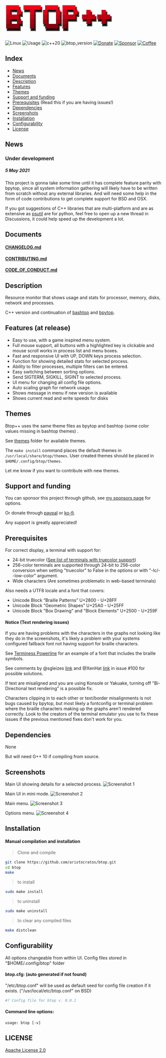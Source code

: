 # ![btop++](Img/logo.png)

![Linux](https://img.shields.io/badge/-Linux-grey?logo=linux)
![Usage](https://img.shields.io/badge/Usage-System%20resource%20monitor-yellow)
![c++20](https://img.shields.io/badge/cpp-c%2B%2B20-green)
![btop_version](https://img.shields.io/github/v/tag/aristocratos/btop?label=version)
[![Donate](https://img.shields.io/badge/-Donate-yellow?logo=paypal)](https://paypal.me/aristocratos)
[![Sponsor](https://img.shields.io/badge/-Sponsor-red?logo=github)](https://github.com/sponsors/aristocratos)
[![Coffee](https://img.shields.io/badge/-Buy%20me%20a%20Coffee-grey?logo=Ko-fi)](https://ko-fi.com/aristocratos)

## Index

* [News](#news)
* [Documents](#documents)
* [Description](#description)
* [Features](#features)
* [Themes](#themes)
* [Support and funding](#support-and-funding)
* [Prerequisites](#prerequisites) (Read this if you are having issues!)
* [Dependencies](#dependencies)
* [Screenshots](#screenshots)
* [Installation](#installation)
* [Configurability](#configurability)
* [License](#license)

## News

### Under development
##### 5 May 2021

This project is gonna take some time until it has complete feature parity with bpytop, since all system information gathering will likely have to be written from scratch without any external libraries.
And will need some help in the form of code contributions to get complete support for BSD and OSX.

If you got suggestions of C++ libraries that are multi-platform and are as extensive as [psutil](https://github.com/giampaolo/psutil) are for python, feel free to open up a new thread in Discussions, it could help speed up the development a lot.

## Documents

#### [CHANGELOG.md](CHANGELOG.md)

#### [CONTRIBUTING.md](CONTRIBUTING.md)

#### [CODE_OF_CONDUCT.md](CODE_OF_CONDUCT.md)

## Description

Resource monitor that shows usage and stats for processor, memory, disks, network and processes.

C++ version and continuation of [bashtop](https://github.com/aristocratos/bashtop) and [bpytop](https://github.com/aristocratos/bpytop).

## Features (at release)

* Easy to use, with a game inspired menu system.
* Full mouse support, all buttons with a highlighted key is clickable and mouse scroll works in process list and menu boxes.
* Fast and responsive UI with UP, DOWN keys process selection.
* Function for showing detailed stats for selected process.
* Ability to filter processes, multiple filters can be entered.
* Easy switching between sorting options.
* Send SIGTERM, SIGKILL, SIGINT to selected process.
* UI menu for changing all config file options.
* Auto scaling graph for network usage.
* Shows message in menu if new version is available
* Shows current read and write speeds for disks

## Themes

Btop++ uses the same theme files as bpytop and bashtop (some color values missing in bashtop themes) .

See [themes](https://github.com/aristocratos/btop/tree/master/themes) folder for available themes.

The `make install` command places the default themes in `/usr/local/share/btop/themes`.
User created themes should be placed in `$HOME/.config/btop/themes`.

Let me know if you want to contribute with new themes.

## Support and funding

You can sponsor this project through github, see [my sponsors page](https://github.com/sponsors/aristocratos) for options.

Or donate through [paypal](https://paypal.me/aristocratos) or [ko-fi](https://ko-fi.com/aristocratos).

Any support is greatly appreciated!

## Prerequisites

For correct display, a terminal with support for:

* 24-bit truecolor ([See list of terminals with truecolor support](https://gist.github.com/XVilka/8346728))
* 256-color terminals are supported through 24-bit to 256-color conversion when setting "truecolor" to False in the options or with "-lc/--low-color" argument.
* Wide characters (Are sometimes problematic in web-based terminals)

Also needs a UTF8 locale and a font that covers:

* Unicode Block “Braille Patterns” U+2800 - U+28FF
* Unicode Block “Geometric Shapes” U+25A0 - U+25FF
* Unicode Block "Box Drawing" and "Block Elements" U+2500 - U+259F

#### Notice (Text rendering issues)

If you are having problems with the characters in the graphs not looking like they do in the screenshots,
it's likely a problem with your systems configured fallback font not having support for braille characters.

See [Terminess Powerline](https://github.com/ryanoasis/nerd-fonts/tree/master/patched-fonts/Terminus/terminus-ttf-4.40.1) for an example of a font that includes the braille symbols.

See comments by @sgleizes [link](https://github.com/aristocratos/bpytop/issues/100#issuecomment-684036827) and @XenHat [link](https://github.com/aristocratos/bpytop/issues/100#issuecomment-691585587) in issue #100 for possible solutions.

If text are misaligned and you are using Konsole or Yakuake, turning off "Bi-Directional text rendering" is a possible fix.

Characters clipping in to each other or text/border misalignments is not bugs caused by bpytop, but most likely a fontconfig or terminal problem where the braille characters making up the graphs aren't rendered correctly.
Look to the creators of the terminal emulator you use to fix these issues if the previous mentioned fixes don't work for you.

## Dependencies

None

But will need G++ 10 if compiling from source.

## Screenshots

Main UI showing details for a selected process.
![Screenshot 1]()

Main UI in mini mode.
![Screenshot 2]()

Main menu.
![Screenshot 3]()

Options menu.
![Screenshot 4]()

## Installation

#### Manual compilation and installation

>Clone and compile

``` bash
git clone https://github.com/aristocratos/btop.git
cd btop
make
```

>to install

``` bash
sudo make install
```

>to uninstall

``` bash
sudo make uninstall
```

>to clear any compiled files

```bash
make distclean
```

## Configurability

All options changeable from within UI.
Config files stored in "$HOME/.config/btop" folder

#### btop.cfg: (auto generated if not found)

"/etc/btop.conf" will be used as default seed for config file creation if it exists. ("/usr/local/etc/btop.conf" on BSD)

```bash
#? Config file for btop v. 0.0.1


```

#### Command line options:

```text
usage: btop [-v]
```

## LICENSE

[Apache License 2.0](LICENSE)
